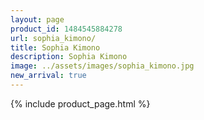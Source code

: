 ```yaml
---
layout: page
product_id: 1484545884278
url: sophia_kimono/
title: Sophia Kimono
description: Sophia Kimono
image: ../assets/images/sophia_kimono.jpg
new_arrival: true
---
```


{% include product_page.html %}
